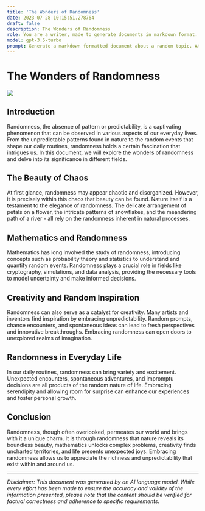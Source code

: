 ```yaml
---
title: 'The Wonders of Randomness'
date: 2023-07-28 10:15:51.278764
draft: false
description: The Wonders of Randomness
role: You are a writer, made to generate documents in markdown format. It is very important that all of the documents you generate are in valid markdown format.
model: gpt-3.5-turbo
prompt: Generate a markdown formatted document about a random topic. At the bottom, include a disclaimer explaining that the document was generated by you. The first line of the document should be the title. Make sure that the entire document is in proper markdown format, using a mix of various tags to make the document visually appealing.
---
```


# The Wonders of Randomness

![](https://images.unsplash.com/photo-1589851797641-fb1e9328e826)

## Introduction

Randomness, the absence of pattern or predictability, is a captivating phenomenon that can be observed in various aspects of our everyday lives. From the unpredictable patterns found in nature to the random events that shape our daily routines, randomness holds a certain fascination that intrigues us. In this document, we will explore the wonders of randomness and delve into its significance in different fields.

## The Beauty of Chaos

At first glance, randomness may appear chaotic and disorganized. However, it is precisely within this chaos that beauty can be found. Nature itself is a testament to the elegance of randomness. The delicate arrangement of petals on a flower, the intricate patterns of snowflakes, and the meandering path of a river - all rely on the randomness inherent in natural processes.

## Mathematics and Randomness

Mathematics has long involved the study of randomness, introducing concepts such as probability theory and statistics to understand and quantify random events. Randomness plays a crucial role in fields like cryptography, simulations, and data analysis, providing the necessary tools to model uncertainty and make informed decisions.

## Creativity and Random Inspiration

Randomness can also serve as a catalyst for creativity. Many artists and inventors find inspiration by embracing unpredictability. Random prompts, chance encounters, and spontaneous ideas can lead to fresh perspectives and innovative breakthroughs. Embracing randomness can open doors to unexplored realms of imagination.

## Randomness in Everyday Life

In our daily routines, randomness can bring variety and excitement. Unexpected encounters, spontaneous adventures, and impromptu decisions are all products of the random nature of life. Embracing serendipity and allowing room for surprise can enhance our experiences and foster personal growth.

## Conclusion

Randomness, though often overlooked, permeates our world and brings with it a unique charm. It is through randomness that nature reveals its boundless beauty, mathematics unlocks complex problems, creativity finds uncharted territories, and life presents unexpected joys. Embracing randomness allows us to appreciate the richness and unpredictability that exist within and around us.

---

*Disclaimer: This document was generated by an AI language model. While every effort has been made to ensure the accuracy and validity of the information presented, please note that the content should be verified for factual correctness and adherence to specific requirements.*